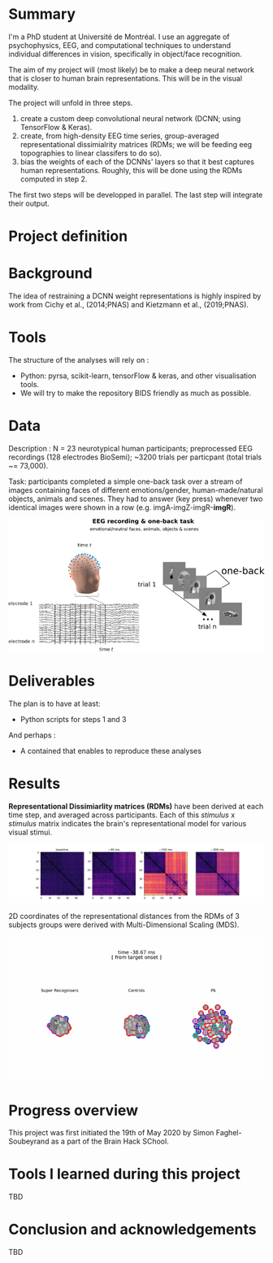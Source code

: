 # Summary

I'm a PhD student at Université de Montréal. I use an aggregate of psychophysics, EEG, and computational techniques to understand individual differences in vision, specifically in object/face recognition.


The aim of my project will (most likely) be to make a deep neural network that is closer to human brain representations. This will be in the visual modality.

 
The project will unfold in three steps. 

1) create a custom deep convolutional neural network (DCNN; using  TensorFlow & Keras).
2) create, from high-density EEG time series, group-averaged representational dissimialrity matrices (RDMs; we will be feeding eeg topographies to linear classifers to do so).
3) bias the weights of each of the DCNNs' layers so that it best captures human representations. Roughly, this will be done using the RDMs computed in step 2. 

The first two steps will be developped in parallel. The last step will integrate their output.

# Project definition
# Background

The idea of restraining a DCNN  weight representations is highly inspired by work from Cichy et al., (2014;PNAS) and Kietzmann et al., (2019;PNAS).


# Tools

The structure of the analyses will rely on :

- Python: pyrsa, scikit-learn, tensorFlow & keras, and other visualisation tools.
- We will try to make the repository BIDS friendly as much as possible.

# Data

Description : N = 23 neurotypical human participants; preprocessed EEG recordings (128 electrodes BioSemi); 
~3200 trials per particpant (total trials ~= 73,000).

Task: participants completed a simple one-back task over a stream of images containing faces of different emotions/gender, human-made/natural objects, animals and scenes.
They had to answer (key press) whenever two identical images were shown in a row (e.g. imgA-imgZ-imgR-**imgR**).

![alt text](methods_eeg_oneback.png)


# Deliverables

The plan is to have at least: 


- Python scripts for steps 1 and 3

And perhaps :

- A contained that enables to reproduce these analyses


# Results

**Representational Dissimiarlity matrices (RDMs)** have been derived at each time step, and averaged across participants. 
Each of this *stimulus* x *stimulus* matrix indicates the brain's representational model for various visual stimui.

![alt text](rdms_avg_timecourse.png)


2D coordinates of the representational distances from the RDMs of 3 subjects groups were derived with Multi-Dimensional Scaling (MDS).


![alt text](eeg-rsa-mds.gif)





# Progress overview
 This project was first initiated the 19th of May 2020 by Simon Faghel-Soubeyrand as a part of the Brain Hack SChool.


# Tools I learned during this project
 TBD
# Conclusion and acknowledgements
 TBD
